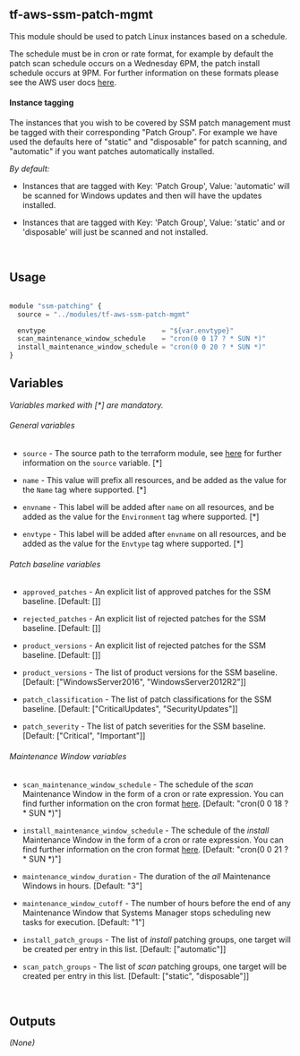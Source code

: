 tf-aws-ssm-patch-mgmt
-----

This module should be used to patch Linux instances based on a schedule.

The schedule must be in cron or rate format, for example by default the patch scan schedule occurs on a Wednesday 6PM, the patch install schedule occurs at 9PM. For further information on these formats please see the AWS user docs <a href="https://docs.aws.amazon.com/systems-manager/latest/userguide/sysman-maintenance-cron.html" _target="blank">here</a>.

#### Instance tagging
The instances that you wish to be covered by SSM patch management must be tagged with their corresponding "Patch Group". For example we have used the defaults here of "static" and "disposable" for patch scanning, and "automatic" if you want patches automatically installed.

_By default:_
* Instances that are tagged with Key: 'Patch Group', Value: 'automatic' will be scanned for Windows updates and then will have the updates installed.

* Instances that are tagged with Key: 'Patch Group', Value: 'static' and or 'disposable' will just be scanned and not installed.

<br />

Usage
-----

```js

module "ssm-patching" {
  source = "../modules/tf-aws-ssm-patch-mgmt"

  envtype                             = "${var.envtype}"
  scan_maintenance_window_schedule    = "cron(0 0 17 ? * SUN *)"
  install_maintenance_window_schedule = "cron(0 0 20 ? * SUN *)"
}

```


Variables
---------
_Variables marked with [*] are mandatory._

###### General variables
 - `source` - The source path to the terraform module, see <a href="https://www.terraform.io/docs/modules/sources.html" target="_blank">here</a> for further information on the `source` variable. [*]

 - `name` - This value will prefix all resources, and be added as the value for the `Name` tag where supported. [*]

 - `envname` - This label will be added after `name` on all resources, and be added as the value for the `Environment` tag where supported. [*]

 - `envtype` - This label will be added after `envname` on all resources, and be added as the value for the `Envtype` tag where supported. [*]

###### Patch baseline variables
 - `approved_patches` - An explicit list of approved patches for the SSM baseline. [Default: []]

 - `rejected_patches` - An explicit list of rejected patches for the SSM baseline. [Default: []]

 - `product_versions` - An explicit list of rejected patches for the SSM baseline. [Default: []]

 - `product_versions` - The list of product versions for the SSM baseline. [Default: ["WindowsServer2016", "WindowsServer2012R2"]]

 - `patch_classification` - The list of patch classifications for the SSM baseline. [Default: ["CriticalUpdates", "SecurityUpdates"]]

 - `patch_severity` - The list of patch severities for the SSM baseline. [Default: ["Critical", "Important"]]

###### Maintenance Window variables
 - `scan_maintenance_window_schedule` - The schedule of the _scan_ Maintenance Window in the form of a cron or rate expression. You can find further information on the cron format <a href="https://docs.aws.amazon.com/systems-manager/latest/userguide/sysman-maintenance-cron.html" _target="blank">here</a>. [Default: "cron(0 0 18 ? * SUN *)"]

 - `install_maintenance_window_schedule` - The schedule of the _install_ Maintenance Window in the form of a cron or rate expression. You can find further information on the cron format <a href="https://docs.aws.amazon.com/systems-manager/latest/userguide/sysman-maintenance-cron.html" _target="blank">here</a>. [Default: "cron(0 0 21 ? * SUN *)"]

 - `maintenance_window_duration` - The duration of the _all_ Maintenance Windows in hours. [Default: "3"]

 - `maintenance_window_cutoff` - The number of hours before the end of any Maintenance Window that Systems Manager stops scheduling new tasks for execution. [Default: "1"]

 - `install_patch_groups` - The list of _install_ patching groups, one target will be created per entry in this list. [Default: ["automatic"]]

  - `scan_patch_groups` - The list of _scan_ patching groups, one target will be created per entry in this list. [Default: ["static", "disposable"]]


<br />

Outputs
---------
_(None)_
